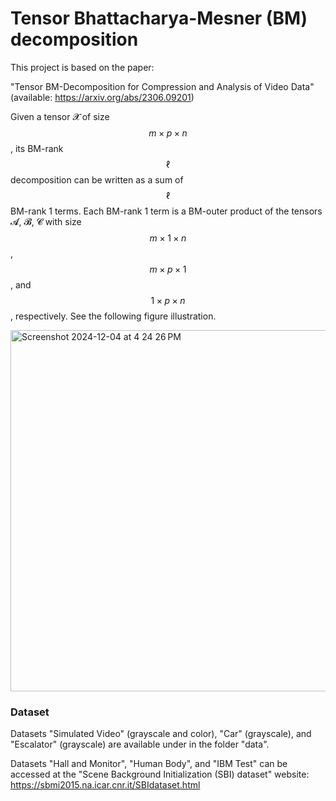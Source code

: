 # Tensor Bhattacharya-Mesner (BM) decomposition

This project is based on the paper:

"Tensor BM-Decomposition for Compression and Analysis of Video Data" (available: https://arxiv.org/abs/2306.09201)

Given a tensor 𝓧 of size $$m\times p \times n$$, its BM-rank $$\ell$$ decomposition can be written as a sum of $$\ell$$ BM-rank 1 terms. Each BM-rank 1 term is a BM-outer product of the tensors 𝓐, 𝓑, 𝓒 with size $$m\times 1 \times n$$, $$m \times p \times 1$$, and $$1 \times p \times n$$, respectively. See the following figure illustration.

<img width="578" alt="Screenshot 2024-12-04 at 4 24 26 PM" src="https://github.com/user-attachments/assets/2c16b701-796d-46b9-95d9-dc8f25291680">

### Dataset
Datasets "Simulated Video" (grayscale and color), "Car" (grayscale), and "Escalator" (grayscale) are available under in the folder "data".

Datasets "Hall and Monitor", "Human Body", and "IBM Test" can be accessed at the "Scene Background Initialization (SBI) dataset" website: 
https://sbmi2015.na.icar.cnr.it/SBIdataset.html 

